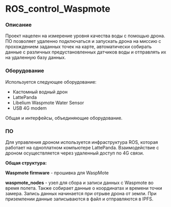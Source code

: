# ROS_control_Waspmote

### Описание
Проект нацелен на измерение уровня качества воды с помощью дрона. ПО позволяет удаленно подключаться и запускать дрона на миссию с прохождением заданных точек на карте, автоматически собирать данные с различных предустановленных датчиков воды и отправлять их на удаленную базу данных.

### Оборудование
Используется следующее оборудование: </br>
- Кастомный водный дрон
- LattePanda
- Libelium Waspmote Water Sensor
- USB 4G modem

Общая и интерфейсы, объединяющие оборудование.

### ПО
Для управления дроном используется инфраструктура ROS, которая работает на одноплатном компьютере LattePanda. Взаимодействие с дроном осуществляется через удаленный доступ по 4G связи.

**Общая структура:**

**Waspmote firmware** - прошивка для WaspMote

**waspmote_nodes** - узел для сбора и записи данных с Waspmote во время полета. Также собирает данные о координатах и времени точки замера. Запись данных начинается при отрыве дрона от земли. При приземлении данные записываются в файл и отправляются в IPFS.
